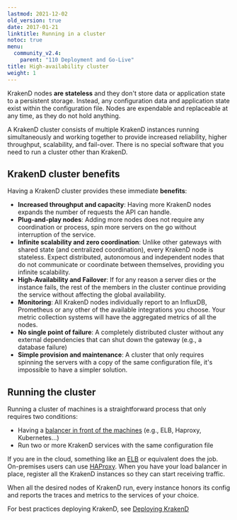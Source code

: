 ```yaml
---
lastmod: 2021-12-02
old_version: true
date: 2017-01-21
linktitle: Running in a cluster
notoc: true
menu:
  community_v2.4:
    parent: "110 Deployment and Go-Live"
title: High-availability cluster
weight: 1
---
```

KrakenD nodes **are stateless** and they don't store data or application state to a persistent storage. Instead, any configuration data and application state exist within the configuration file. Nodes are expendable and replaceable at any time, as they do not hold anything.

A KrakenD cluster consists of multiple KrakenD instances running simultaneously and working together to provide increased reliability, higher throughput, scalability, and fail-over. There is no special software that you need to run a cluster other than KrakenD.

## KrakenD cluster benefits
Having a KrakenD cluster provides these immediate **benefits**:

- **Increased throughput and capacity**: Having more KrakenD nodes expands the number of requests the API can handle.
- **Plug-and-play nodes**: Adding more nodes does not require any coordination or process, spin more servers on the go without interruption of the service.
- **Infinite scalability and zero coordination**: Unlike other gateways with shared state (and centralized coordination), every KrakenD node is stateless. Expect distributed, autonomous and independent nodes that do not communicate or coordinate between themselves, providing you infinite scalability.
- **High-Availability and Failover**: If for any reason a server dies or the instance fails, the rest of the members in the cluster continue providing the service without affecting the global availability.
- **Monitoring**: All KrakenD nodes individually report to an InfluxDB, Prometheus or any other of the available integrations you choose. Your metric collection systems will have the aggregated metrics of all the nodes.
- **No single point of failure**: A completely distributed cluster without any external dependencies that can shut down the gateway (e.g., a database failure)
- **Simple provision and maintenance**: A cluster that only requires spinning the servers with a copy of the same configuration file, it's impossible to have a simpler solution.

## Running the cluster
Running a cluster of machines is a straightforward process that only requires two conditions:

- Having a [balancer in front of the machines](/docs/v2.4/throttling/load-balancing/) (e.g., ELB, Haproxy, Kubernetes...)
- Run two or more KrakenD services with the same configuration file

If you are in the cloud, something like an [ELB](https://aws.amazon.com/elasticloadbalancing) or equivalent does the job. On-premises users can use [HAProxy](http://www.haproxy.org/). When you have your load balancer in place, register all the KrakenD instances so they can start receiving traffic.

When all the desired nodes of KrakenD run, every instance honors its config and reports the traces and metrics to the services of your choice.

For best practices deploying KrakenD, see [Deploying KrakenD](/docs/v2.4/deploying/)
